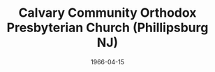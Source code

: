 ---
date: &id001 1966-04-15
end_date: null
location:
  address: 4 Old Church Road
  city: Phillipsburg
  state: NJ
minister:
- end: 1973-01-01
  name: Lewis Grotenhuis
  start: 1937-01-01
  type: MISSING
- end: 1982-01-01
  name: George Scipione
  start: 1974-01-01
  type: MISSING
- end: 1992-01-01
  name: Donald Taws
  start: 1982-01-01
  type: MISSING
- end: null
  name: Michael Bobick
  start: 1993-01-01
  type: MISSING
ministers:
- Lewis Grotenhuis
- George Scipione
- Donald Taws
- Michael Bobick
name: Calvary Community Orthodox Presbyterian Church
names:
- end: null
  name: Calvary Community Orthodox Presbyterian Church
  start: 1966-04-15
- end: null
  name: Calvary Community Orthodox Presbyterian Church
  start: null
origination_date: *id001
raw_data: "NEW JERSEY    Phillipsburg\nCalvary Community Orthodox Presbyterian Church\
  \  (April 15, 1966\u2013 )\n(received from Independency, April 15, 1966)\n4 Old\
  \ Church Road\nPastors: Lewis Grotenhuis, 1937\u201373\nGeorge Scipione, 1974\u2013\
  82\nDonald Taws, 1982\u201392\nMichael Bobick, 1993\u2013"
received_from: Independency
states:
- NJ
status:
  active: true
  end_date: null
  reason: null
  received_from: null
  withdrawal_to: null
title: Calvary Community Orthodox Presbyterian Church (Phillipsburg NJ)
year_established:
- 1966

---